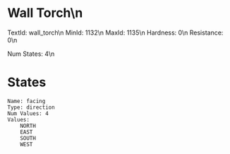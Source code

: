 # Wall Torch\n
TextId: wall_torch\n
MinId: 1132\n
MaxId: 1135\n
Hardness: 0\n
Resistance: 0\n

Num States: 4\n
# States
```
Name: facing
Type: direction
Num Values: 4
Values:
    NORTH
    EAST
    SOUTH
    WEST
```